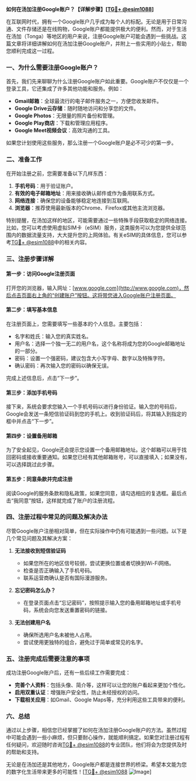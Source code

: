 **如何在汤加注册Google账户？【详解步骤】[[TG💪+ @esim1088](https://t.me/s/esim1088)]**

在互联网时代，拥有一个Google账户几乎成为每个人的标配。无论是用于日常沟通、文件存储还是在线购物，Google账户都能提供极大的便利。然而，对于生活在汤加（Tonga）等地区的用户来说，注册Google账户可能会遇到一些挑战。这篇文章将详细讲解如何在汤加注册Google账户，并附上一些实用的小贴士，帮助您顺利完成这一过程。

### 一、为什么需要注册Google账户？

首先，我们先来聊聊为什么注册Google账户如此重要。Google账户不仅仅是一个登录工具，它还集成了许多其他功能和服务。例如：

- **Gmail邮箱**：全球最流行的电子邮件服务之一，方便您收发邮件。
- **Google Drive云存储**：随时随地访问和分享您的文件。
- **Google Photos**：无限量的照片备份和管理。
- **Google Play商店**：下载和管理应用程序。
- **Google Meet视频会议**：高效沟通的工具。

如果您计划使用这些服务，那么注册一个Google账户是必不可少的第一步。

### 二、准备工作

在开始注册之前，您需要准备以下几样东西：

1. **手机号码**：用于验证账户。
2. **有效的电子邮箱地址**：用来接收确认邮件或作为备用联系方式。
3. **网络连接**：确保您的设备能够稳定地连接到互联网。
4. **浏览器**：推荐使用最新版本的Chrome、Firefox或其他主流浏览器。

特别提醒，在汤加这样的地区，可能需要通过一些特殊手段获取稳定的网络连接。比如，您可以考虑使用虚拟SIM卡（eSIM）服务，这类服务可以为您提供全球范围内的数据流量支持，大大提升您的上网体验。有关eSIM的具体信息，您可以参考[TG💪+ @esim1088](https://t.me/s/esim1088)中的相关内容。

### 三、注册步骤详解

#### 第一步：访问Google注册页面

打开您的浏览器，输入网址：[www.google.com](http://www.google.com)，然后点击页面右上角的“创建账户”按钮。这将带您进入Google账户注册页面。

#### 第二步：填写基本信息

在注册页面上，您需要填写一些基本的个人信息。主要包括：

- 名字和姓氏：输入您的真实姓名。
- 用户名：选择一个独一无二的用户名，这个名称将成为您的Google邮箱地址的一部分。
- 密码：设置一个强密码，建议包含大小写字母、数字以及特殊字符。
- 确认密码：再次输入您的密码以确保无误。

完成上述信息后，点击“下一步”。

#### 第三步：添加手机号码

接下来，系统会要求您输入一个手机号码以进行身份验证。输入您的号码后，Google会发送一条短信验证码到您的手机上。收到验证码后，将其输入到指定的框中并点击“下一步”。

#### 第四步：设置备用邮箱

为了安全起见，Google还会提示您设置一个备用邮箱地址。这个邮箱可以用于找回密码或接收重要通知。如果您已经有其他邮箱账号，可以直接填入；如果没有，可以选择跳过此步骤。

#### 第五步：同意条款并完成注册

阅读Google的服务条款和隐私政策，如果您同意，请勾选相应的复选框。最后点击“我同意”按钮，这样就完成了账户的注册流程。

### 四、注册过程中常见的问题及解决办法

尽管Google账户注册相对简单，但在实际操作中仍有可能遇到一些问题。以下是几个常见问题及其解决方案：

1. **无法接收到短信验证码**
   - 如果您所在的地区信号较弱，尝试更换位置或者切换到Wi-Fi网络。
   - 检查是否正确输入了手机号码。
   - 联系运营商确认是否有国际漫游服务。

2. **忘记密码怎么办？**
   - 在登录页面点击“忘记密码”，按照提示输入您的备用邮箱地址或手机号码，系统会向您发送重置密码的链接。

3. **无法创建用户名**
   - 确保所选用户名未被他人占用。
   - 尝试使用更独特的组合，避免过于简单或常见的名字。

### 五、注册完成后需要注意的事项

成功注册Google账户后，还有一些后续工作需要完成：

- **完善个人资料**：包括头像、简介等，这样可以让您的账户看起来更加个性化。
- **启用双重认证**：增强账户安全性，防止未经授权的访问。
- **下载相关应用**：如Gmail、Google Maps等，充分利用这些工具带来的便利。

### 六、总结

通过以上步骤，相信您已经掌握了如何在汤加注册Google账户的方法。虽然过程中可能会遇到一些小麻烦，但只要耐心操作，就能顺利搞定。如果您对注册过程有任何疑问，欢迎随时咨询[TG💪+ @esim1088](https://t.me/s/esim1088)的专业团队，他们将会为您提供及时的帮助和支持。

无论是在汤加还是其他地方，Google账户都是连接世界的桥梁。希望本文能为您的数字化生活带来更多的可能性！[[TG💪+ @esim1088](https://t.me/s/esim1088) ![Image](https://i.postimg.cc/4NQfJmqS/Snipaste-2025-05-13-00-14-12.png)]